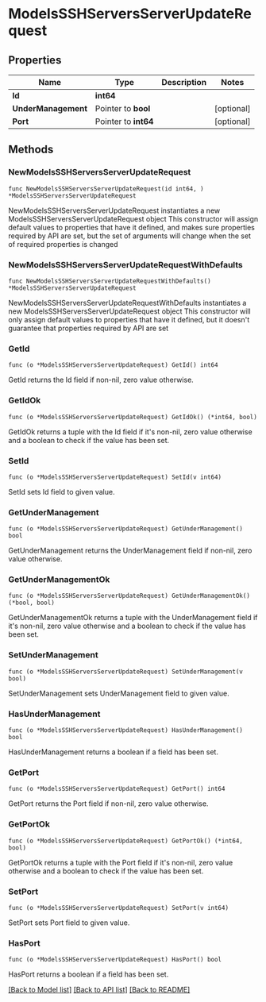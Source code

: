 # ModelsSSHServersServerUpdateRequest

## Properties

Name | Type | Description | Notes
------------ | ------------- | ------------- | -------------
**Id** | **int64** |  | 
**UnderManagement** | Pointer to **bool** |  | [optional] 
**Port** | Pointer to **int64** |  | [optional] 

## Methods

### NewModelsSSHServersServerUpdateRequest

`func NewModelsSSHServersServerUpdateRequest(id int64, ) *ModelsSSHServersServerUpdateRequest`

NewModelsSSHServersServerUpdateRequest instantiates a new ModelsSSHServersServerUpdateRequest object
This constructor will assign default values to properties that have it defined,
and makes sure properties required by API are set, but the set of arguments
will change when the set of required properties is changed

### NewModelsSSHServersServerUpdateRequestWithDefaults

`func NewModelsSSHServersServerUpdateRequestWithDefaults() *ModelsSSHServersServerUpdateRequest`

NewModelsSSHServersServerUpdateRequestWithDefaults instantiates a new ModelsSSHServersServerUpdateRequest object
This constructor will only assign default values to properties that have it defined,
but it doesn't guarantee that properties required by API are set

### GetId

`func (o *ModelsSSHServersServerUpdateRequest) GetId() int64`

GetId returns the Id field if non-nil, zero value otherwise.

### GetIdOk

`func (o *ModelsSSHServersServerUpdateRequest) GetIdOk() (*int64, bool)`

GetIdOk returns a tuple with the Id field if it's non-nil, zero value otherwise
and a boolean to check if the value has been set.

### SetId

`func (o *ModelsSSHServersServerUpdateRequest) SetId(v int64)`

SetId sets Id field to given value.


### GetUnderManagement

`func (o *ModelsSSHServersServerUpdateRequest) GetUnderManagement() bool`

GetUnderManagement returns the UnderManagement field if non-nil, zero value otherwise.

### GetUnderManagementOk

`func (o *ModelsSSHServersServerUpdateRequest) GetUnderManagementOk() (*bool, bool)`

GetUnderManagementOk returns a tuple with the UnderManagement field if it's non-nil, zero value otherwise
and a boolean to check if the value has been set.

### SetUnderManagement

`func (o *ModelsSSHServersServerUpdateRequest) SetUnderManagement(v bool)`

SetUnderManagement sets UnderManagement field to given value.

### HasUnderManagement

`func (o *ModelsSSHServersServerUpdateRequest) HasUnderManagement() bool`

HasUnderManagement returns a boolean if a field has been set.

### GetPort

`func (o *ModelsSSHServersServerUpdateRequest) GetPort() int64`

GetPort returns the Port field if non-nil, zero value otherwise.

### GetPortOk

`func (o *ModelsSSHServersServerUpdateRequest) GetPortOk() (*int64, bool)`

GetPortOk returns a tuple with the Port field if it's non-nil, zero value otherwise
and a boolean to check if the value has been set.

### SetPort

`func (o *ModelsSSHServersServerUpdateRequest) SetPort(v int64)`

SetPort sets Port field to given value.

### HasPort

`func (o *ModelsSSHServersServerUpdateRequest) HasPort() bool`

HasPort returns a boolean if a field has been set.


[[Back to Model list]](../README.md#documentation-for-models) [[Back to API list]](../README.md#documentation-for-api-endpoints) [[Back to README]](../README.md)


